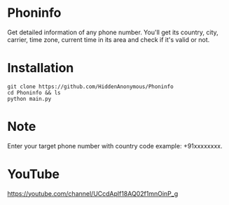 # Phoninfo
Get detailed information of any phone number.
You'll get its country, city, carrier, time zone,
current time in its area and check if it's valid or not.

# Installation

```
git clone https://github.com/HiddenAnonymous/Phoninfo
cd Phoninfo && ls
python main.py
```
# Note

Enter your target phone number with country code example:
+91xxxxxxxx.

# YouTube

https://youtube.com/channel/UCcdAplf18AQ02f1mnOinP_g
